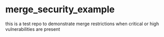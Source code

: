 # merge_security_example
this is a test repo to demonstrate merge restrictions when critical or high vulnerabilities are present
